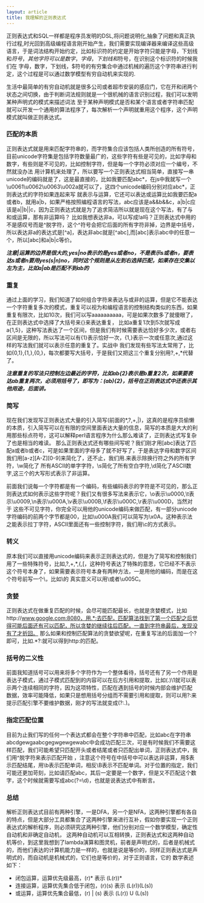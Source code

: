 ```yaml
---
layout: article
title: 我理解的正则表达式
---
```


正则表达式和SQL一样都是程序员发明的DSL,将问题说明化,抽象了问题和真正执行过程,时光回到高级编程语言刚开始产生，我们需要实现编译器来编译这些高级语言，于是词法结构开始约定，比如标识符的约定是开始字符只能是字母，下划线和$符号，其他字符可以是数字，字母，下划线和$符号，在识别这个标识符的时候我们在
字母，数字，下划线，$符号的有穷集合中通过机械的遍历这个字符串进行判定，这个过程是可以通过数学模型有穷自动机来实现的.

生活中最简单的有穷自动机就是很多公司或者超市安装的感应门，它在开和闭两个状态之间切换，由于判断词法规则就是一个很机械的语言识别过程，我们可以发明某种声明式的模式来描述词法
至于某种声明模式是否和某个语言或者字符串匹配就可以开发一个通用的算法程序了，每次解析一个声明就重用这个程序，这个声明模式就叫做正则表达式。

### 匹配的本质
正则表达式就是用来匹配字符串的，而字符集合应该包括人类所创造的所有符号，目前unicode字符集是包括字符数量最广的，这些字符有些是可见的，比如字母和数字，有些则是不可见的，比如控制字符，但是每一个字符必须对应一个编号，不然就没办法
用计算机来处理了，所以要写一个正则表达式相当简单，直接写一串unicode的编码就是了，这是最直接的，比如我要匹配abc*，在js中我就写一个\u0061\u0062\u0063\u002a就可以了，这四个unicode编码分别对应abc*，正则表达式的字符如果连起来写
就表示与运算，它还可以表达或运算比如我要匹配a或者b，就用a|b，如果严格按照编程语言的写法，abc应该是a&&b&&c，a|b|c应该是a||b||c，因为正则表达式就是为了追求简洁所以就是现在这个写法，有了与和或运算，那有非运算吗？
比如我想表达非a，可以写成!a吗？正则表达式中用的不是感叹号而是^脱字符，这个^符号会把它后面的所有字符非掉，边界是中括号，所以表达非a的表达式是[^a]，表达非abc就是[^abc],而[abc]表示abc中的任意一个，所以[abc]和a|b|c等价。

***注意|运算的边界是很大的,yes|no表示的是yes或者no，不是表示s或者n，要表达s或者n要用yes(s|n)no，同时这个规则是从左到右选择匹配，如果存在交集以左为主，比如a|ab是匹配不到ab的***

### 重复
通过上面的学习，我们知道了如何组合字符来表达与或非的运算，但是它不能表达一个字符重复多次的模式，重复可以视为和编程语言的控制结构类似的东西，如果重复有限次，比如10次，我们可以写aaaaaaaaaa，可是如果次数多了就傻眼了，在正则表达式中选择了大括号来{}来表达重复，
比如a重复1次到5次就写成a{1,5}，这种写法表达了一个区间，但是我们有时候需要表达恰好多少次，或者右区间是无限的，所以写法可以有{1}表示恰好一次，{1,}表示一次或任意次,通过这样的写法我们就可以表示任意的重复了。实战中
我们发现有些写法太常用了，比如{0,1},{1,},{0,}，每次都要写大括号，于是我们又把这三个重复分别用?,+,*代替了。

***注意重复的写法只控制左边最近的字符，比如ab{2}表示是b重复2次，如果要表达ab重复两次，必须用括号了，即写为：(ab){2}，括号在正则表达式中还表示其他用途，后面讲。***

### 简写
现在我们发现写正则表达式大量的引入简写(前面的*,?,+,|)，这真的是程序员偷懒的本质，引入简写可以在有限的空间里面表达大量的信息，简写的本质是大大的利用那些标点符号，这可以解释perl语言程序为什么那么难读了，正则表达式写复杂了也是相当的难读。
那么正则表达式还有哪些间写呢？我们刚才用[abc]表达了匹配a或者b或者c，可是如果里面的字母多了就不好写了，于是表达字母和数字区间我们用[a-z][A-Z][0-9]来简化了，还不止，我们用.来表示除换行符之外的所有字符，\w简化了
所有ASCII的单字字符，\s简化了所有空白字符,\d简化了ASCII数字,这三个的大写形式表示了非运算。

前面我们说每一个字符都是有一个编码，有些编码表示的字符是不可见的，那么正则表达式如何表示这些字符呢？我们又有很多写法来表示它，\o表示\u0000,\t表示\u0009,\n表示\u000A,\v表示\u000B,\f表示\u000C,\r表示\u000D，当然对于
这些不可见字符，你完全可以用他的unicode编码来做匹配，有一部分unicode字符编码的前两个字节都是00，比如\u000A我们可以简写为\x0A，这种表示法之能表示拉丁字符，ASCII里面还有一些控制字符，我们用\c的方式表示。

### 转义
原本我们可以直接用unicode编码来表示正则表达式的，但是为了简写和控制我们用了一些特殊符号，比如\,?,+,*,{,[，这种符号表达了特殊的意思，它已经不不表示这个符号本身了，如果需要表示符号本身有两种方法，一是用他的编码，而是在这个符号前写一个\，比如\的
真实意义可以用\\或者\u005C。

### 贪婪
正则表达式在做重复匹配的时候，会尽可能匹配最长，也就是贪婪模式，比如http://www.google.com:8080，用.*:去匹配，匹配算法找到了第一个匹配之后觉得可能后面还有可以匹配，所以贪婪的继续往后匹配，一直到字符串最后，发现没有了才折回。
那么如果和控制匹配算法的贪婪欲望呢，在重复写法的后面加一个?即可，比如.*?:就可以得到http:的匹配。

### 括号的二义性
前面我知道括号可以用来将多个字符作为一个整体看待，括号还有了另一个作用是表达子模式，通过子模式匹配到的内容可以在后方引用和提取，比如(.)\1就可以表示两个连续相同的字符，因为这项特性，匹配在遇到括号的时候内部会维护匹配
数据，效率可能降低，如果只是想用括号分组而不需要引用和提取，则可以用?:来提示匹配引擎不要维护数据，刚才的写法就变成(?:.)。

### 指定匹配位置
目前为止我们写的任何一个表达式都会在整个字符串中匹配，比如abc在字符串abcdgewgaabcgegwgewgewabc中会成功匹配三次，可是有时候我们不需要这样匹配，我们可能希望只匹配开头或者结尾或者只匹配出单词，正则表达式中，我们用^脱字符来表示匹配开始
，注意这个符号在中括号中可以表达非运算，用$表示匹配结尾，用\b表示匹配单词，相反\B表示不匹配单词。对于位置的指定，我们可能还更加苛刻，比如请匹配abc，其后一定要是一个数字，但是又不匹配这个数字，这个时候就需要写成abc(?=\d)，也就是说表达式中有断言。

### 总结
解析正则表达式目前有两种引擎，一是DFA，另一个是NFA，这两种引擎都有各自的特点，但是大部分工具都集合了这两种引擎来进行互补，假如你要实现一个正则表达式的解析程序，则必须研究这两种引擎，他们分别对应一个数学模型，确定性自动机和非确定自动机，
这两种自动机可以互相转换，正则表达式和这两种自动机等价，到这里我想到了lambda演算和图灵机，前者是声明式的，后者是机械式的，而他们表达的计算机能力是一样的，也就是说是等价的，同样正则表达式是声明式的，而自动机是机械式的，它们也是等价的，对于正则语言，它的
数学表述如下：

* 闭包运算，运算优先级最高，(r)* 表示 (L(r))*
* 连接运算，运算优先集合低于闭包，(r)(s) 表示 (L(r))(L(s))
* 或运算，运算优先集合最低，(r) | (s) 表示 (L(r)) U (L(s))
